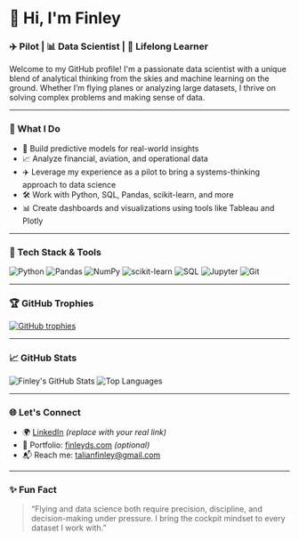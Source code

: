 # 👋 Hi, I'm Finley

### ✈️ Pilot | 📊 Data Scientist | 🧠 Lifelong Learner

Welcome to my GitHub profile! I'm a passionate data scientist with a unique blend of analytical thinking from the skies and machine learning on the ground. Whether I’m flying planes or analyzing large datasets, I thrive on solving complex problems and making sense of data.

---

### 💼 What I Do

- 🔬 Build predictive models for real-world insights
- 📈 Analyze financial, aviation, and operational data
- ✈️ Leverage my experience as a pilot to bring a systems-thinking approach to data science
- 🛠️ Work with Python, SQL, Pandas, scikit-learn, and more
- 📊 Create dashboards and visualizations using tools like Tableau and Plotly

---

### 🧰 Tech Stack & Tools

![Python](https://img.shields.io/badge/-Python-3776AB?style=flat&logo=python&logoColor=white)
![Pandas](https://img.shields.io/badge/-Pandas-150458?style=flat&logo=pandas)
![NumPy](https://img.shields.io/badge/-NumPy-013243?style=flat&logo=numpy)
![scikit-learn](https://img.shields.io/badge/-Scikit--Learn-F7931E?style=flat&logo=scikit-learn&logoColor=white)
![SQL](https://img.shields.io/badge/-SQL-4479A1?style=flat&logo=postgresql&logoColor=white)
![Jupyter](https://img.shields.io/badge/-Jupyter-F37626?style=flat&logo=jupyter&logoColor=white)
![Git](https://img.shields.io/badge/-Git-F05032?style=flat&logo=git&logoColor=white)

---

### 🏆 GitHub Trophies

[![GitHub trophies](https://github-profile-trophy.vercel.app/?username=finleytaly2A&theme=radical&column=7&margin-w=10)](https://github.com/ryo-ma/github-profile-trophy)

---


### 📈 GitHub Stats

![Finley's GitHub Stats](https://github-readme-stats.vercel.app/api?username=finleytaly2A&show_icons=true&theme=radical)
![Top Languages](https://github-readme-stats.vercel.app/api/top-langs/?username=finleytaly2A&layout=compact&theme=radical)

---

### 🌐 Let's Connect

- 🌍 [LinkedIn](https://www.linkedin.com/in/finley) *(replace with your real link)*
- 💼 Portfolio: [finleyds.com](https://finleyds.com) *(optional)*
- 📬 Reach me: [talianfinley@gmail.com](mailto:talianfinley@gmail.com)

---

### ✨ Fun Fact

> “Flying and data science both require precision, discipline, and decision-making under pressure. I bring the cockpit mindset to every dataset I work with.”

